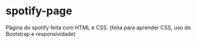 # spotify-page
 Página do spotify feita com HTML e CSS. (feita para aprender CSS, uso do Bootstrap e responsividade)

